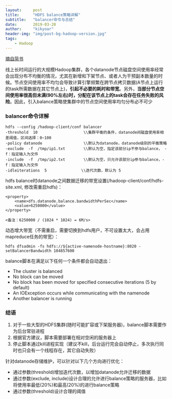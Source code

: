 ```yaml
---
layout:     post
title:      "HDFS balance策略详解"
subtitle:   "balancer命令与总结"
date:       2019-03-20
author:     "kikyoar"
header-img: "img/post-bg-hadoop-version.jpg"
tags:
    - Hadoop
---   
```


[摘自简书](https://www.jianshu.com/p/f7c1cd476601)

线上长时间运行的大规模Hadoop集群，各个datanode节点磁盘空间使用率经常会出现分布不均衡的情况，尤其在新增和下架节点、或者人为干预副本数量的时候。节点空间使用率不均匀会导致计算引擎频繁在跨节点拷贝数据(A节点上运行的task所需数据在其它节点上)，**引起不必要的耗时和带宽**。另外，**当部分节点空间使用率很高但未满(90%左右)时，分配在该节点上的task会存在任务失败的风险**。因此，引入balance策略使集群中的节点空间使用率均匀分布必不可少  

### balancer命令详解

	hdfs --config /hadoop-client/conf balancer
	-threshold  10                    \\集群平衡的条件，datanode间磁盘使用率相差阈值，区间选择：0~100
	-policy datanode                  \\默认为datanode，datanode级别的平衡策略
	-exclude  -f  /tmp/ip1.txt        \\默认为空，指定该部分ip不参与balance， -f：指定输入为文件
	-include  -f  /tmp/ip2.txt        \\默认为空，只允许该部分ip参与balance，-f：指定输入为文件
	-idleiterations  5               \\迭代次数，默认为 5

hdfs balance时datanode之间数据迁移的带宽设置(/hadoop-client/conf/hdfs-site.xml, 修改需重启hdfs)：

	<property>
	    <name>dfs.datanode.balance.bandwidthPerSec</name>
	    <value>6250000</value>
	</property>
	
	<备注：6250000 / (1024 * 1024) = 6M/s>  

动态增大带宽（不需重启，需要切换到hdfs用户，不可设置太大，会占用mapreduce任务的带宽）：  

	hdfs dfsadmin -fs hdfs://${active-namenode-hostname}:8020 -setBalancerBandwidth 104857600  
	
balance脚本在满足以下任何一个条件都会自动退出：  

 * The cluster is balanced
 * No block can be moved
 * No block has been moved for specified consecutive iterations (5 by default)
 * An IOException occurs while communicating with the namenode
 * Another balancer is running  


### 结语   

1. 对于一些大型的HDFS集群(随时可能扩容或下架服务器)，balance脚本需要作为后台常驻进程  
2. 根据官方建议，脚本需要部署在相对空闲的服务器上  
3. 停止脚本通过kill进程实现（建议不kill，后台运行完会自动停止，多次执行同时也只会有一个线程存在，其它自动失败）  


针对datanode存储维护，可以针对以下几个方向进行优化：

* 通过参数(threshold)增加迭代次数，以增加datanode允许迁移的数据    
* 通过参数(exclude, include)设计合理的允许进行balance策略的服务器，比如将使用率最低(20%)和最高(20%)的进行balance策略  
* 通过参数(threshold)设计合理的阈值   